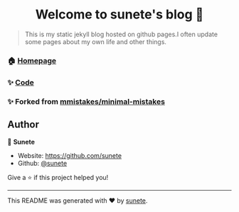 <h1 align="center">Welcome to sunete's blog 👋</h1>
<p>
</p>

> This is my static jekyll blog hosted on github pages.I often update some pages about my own life and other things.

### 🏠 [Homepage](https://sunete.github.io/)

### ✨ [Code](https://github.com/sunete/sunete.github.io)

### ✨ Forked from [mmistakes/minimal-mistakes](https://github.com/mmistakes/minimal-mistakes)

## Author

👤 **Sunete**

* Website: https://github.com/sunete
* Github: [@sunete](https://github.com/sunete)


Give a ⭐️ if this project helped you!

***
This README was generated with ❤️ by [sunete](https://github.com/sunete).